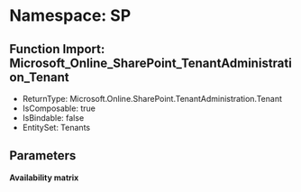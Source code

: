 # Namespace: SP

## Function Import: Microsoft_Online_SharePoint_TenantAdministration_Tenant

- ReturnType: Microsoft.Online.SharePoint.TenantAdministration.Tenant
- IsComposable: true
- IsBindable: false
- EntitySet: Tenants

## Parameters

**Availability matrix**

